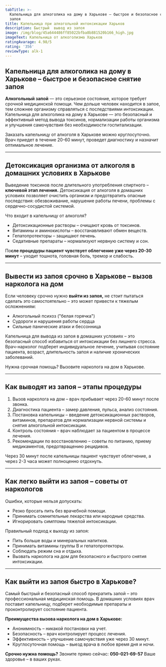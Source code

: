```yaml
---
tabTitle: >-
  Капельница для алкоголика на дому в Харькове – быстрое и безопасное снятие
  запоя
title: Капельница при алкогольной интоксикации Харьков
description: Быстрый  вывод из запоя
image: /img/blog/45a644486ff85022bfba8b881520b166_high.jpg
imageText: Капельница от алкоголизма Харьков
ratingAvarage: 4.98/5
rating: '356'
reviewType: alk-1
---
```


## Капельница для алкоголика на дому в Харькове – быстрое и безопасное снятие запоя

**Алкогольный запой** — это серьезное состояние, которое требует срочной медицинской помощи. Чем дольше человек находится в запое, тем сложнее организму справляться с последствиями интоксикации. Капельница для алкоголика на дому в Харькове — это безопасный и эффективный метод вывода токсинов, нормализации работы организма и улучшения самочувствия без необходимости госпитализации.

Заказать капельницу от алкоголя в Харькове можно круглосуточно. Врач приедет в течение 20-60 минут, проведет диагностику и назначит оптимальное лечение.

***

## Детоксикация организма от алкоголя в домашних условиях в Харькове

Выведение токсинов после длительного употребления спиртного – **ключевой этап лечения.** Детоксикация от алкоголя в домашних условиях позволяет очистить организм и предотвратить опасные последствия: обезвоживание, нарушение работы печени, проблемы с сердечно-сосудистой системой.

Что входит в капельницу от алкоголя?

* Детоксикационные растворы – очищают кровь от токсинов.
* Витамины и аминокислоты – восстанавливают обмен веществ.
* Гепатопротекторы – защищают печень.
* Седативные препараты – нормализуют нервную систему и сон.

По**сле процедуры пациент чувствует облегчение уже через 20-30 минут** – уходит тошнота, головная боль, тремор и слабость.

***

## Вывести из запоя срочно в Харькове – вызов нарколога на дом

Если человеку срочно нужно **выйти из запоя,** не стоит пытаться сделать это самостоятельно – это может привести к тяжелым осложнениям:

* Алкогольный психоз ("белая горячка")
* Судороги и нарушения работы сердца
* Сильные панические атаки и бессонница

Капельница для вывода из запоя в домашних условиях – это безопасный способ избавиться от интоксикации без лишнего стресса. Врач-нарколог подберет индивидуальное лечение, учитывая состояние пациента, возраст, длительность запоя и наличие хронических заболеваний.

Нужна срочная помощь? Вызовите нарколога на дом в Харькове.

***

## Как выводят из запоя – этапы процедуры

1. Вызов нарколога на дом – врач прибывает через 20-60 минут после звонка.
2. Диагностика пациента – замер давления, пульса, анализ состояния.
3. Постановка капельницы – введение детоксикационных растворов, витаминов, препаратов для нормализации нервной системы и снятия алкогольной интоксикации.
4. Контроль состояния – врач наблюдает за пациентом в процессе лечения.
5. Рекомендации по восстановлению – советы по питанию, приему медикаментов, предотвращению рецидивов.

Через 30 минут после капельницы пациент чувствует облегчение, а через 2-3 часа может полноценно отдохнуть.

***

## Как легко выйти из запоя – советы от наркологов

Ошибки, которые нельзя допускать:

* Резко бросать пить без врачебной помощи.
* Принимать сомнительные лекарства или народные средства.
* Игнорировать симптомы тяжелой интоксикации.

Правильный подход к выходу из запоя:

* Пить больше воды и минеральных напитков.
* Принимать витамины группы B и гепатопротекторы.
* Соблюдать режим сна и отдыха.
* Вызвать нарколога на дом для безопасного и быстрого снятия интоксикации.

***

## Как выйти из запоя быстро в Харькове?

Самый быстрый и безопасный способ прекратить запой – это профессиональная медицинская помощь. В домашних условиях врач поставит капельницу, подберет необходимые препараты и проконтролирует состояние пациента.

**Преимущества вызова нарколога на дом в Харькове:**

* Анонимность – никакой постановки на учет.
* Безопасность – врач контролирует процесс лечения.
* Эффективность – улучшение самочувствия уже через 30 минут.
* Круглосуточная помощь – выезд врача в любое время дня и ночи.

**Срочно нужна помощь?** Звоните прямо сейчас: **050-021-69-57**
Ваше здоровье – в ваших руках.

